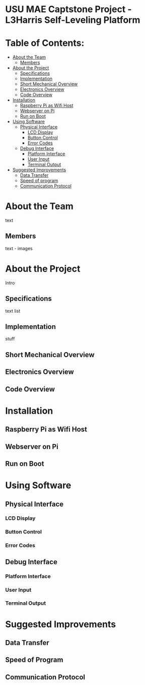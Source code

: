 USU MAE Captstone Project - L3Harris Self-Leveling Platform 
===========================================================

# Table of Contents:

* [About the Team](#about-the-team)
	* [Members](#members)
* [About the Project](#about-the-project)
	* [Specifications](#specifications)
	* [Implementation](#implementation)
	* [Short Mechanical Overview](#short-mechanical-overview)
	* [Electronics Overview](#electronics-overview)
	* [Code Overview](#code-overview)
* [Installation](#installation)
	* [Raspberry Pi as Wifi Host](#raspberry-pi-as-wifi-host)
	* [Webserver on Pi](#webserver-on-pi)
	* [Run on Boot](#run-on-boot)
* [Using Software](#using-software)
	* [Physical Interface](#physical-interface)
		* [LCD Display](#lcd-display)
		* [Button Control](#button-control)
		* [Error Codes](#error-codes)
	* [Debug Interface](#debug-interface)
		* [Platform Interface](#platform-interface)
		* [User Input](#user-input)
		* [Terminal Output](#terminal-output)
* [Suggested Improvements](#suggested-improvements)
	* [Data Transfer](#data-transfer)
	* [Speed of program](#speed-of-program)
	* [Communication Protocol](#communication-protocol)


# About the Team

text

## Members

text - images

# About the Project

Intro

## Specifications

text
list

## Implementation

stuff

## Short Mechanical Overview

## Electronics Overview

## Code Overview

# Installation

## Raspberry Pi as Wifi Host

## Webserver on Pi

## Run on Boot

# Using Software

## Physical Interface

### LCD Display

### Button Control

### Error Codes

## Debug Interface

### Platform Interface

### User Input

### Terminal Output

# Suggested Improvements

## Data Transfer

## Speed of Program

## Communication Protocol
